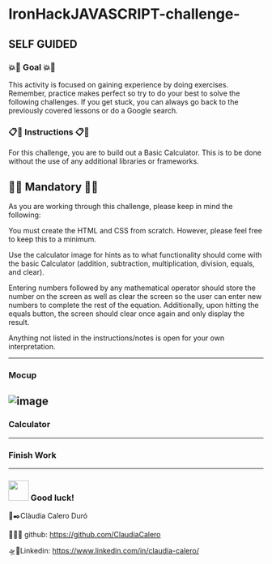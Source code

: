 # IronHackJAVASCRIPT-challenge-

## SELF GUIDED
### 💥🚀 Goal 💥🚀
This activity is focused on gaining experience by doing exercises. Remember, practice makes perfect so try to do your best to solve the following challenges. If you get stuck, you can always go back to the previously covered lessons or do a Google search.

### 📋💬 Instructions 📋💬
For this challenge, you are to build out a Basic Calculator. This is to be done without the use of any additional libraries or frameworks. 

## ✍🏻 Mandatory ✍🏻
As you are working through this challenge, please keep in mind the following:

You must create the HTML and CSS from scratch. However, please feel free to keep this to a minimum.

Use the calculator image for hints as to what functionality should come with the basic Calculator (addition, subtraction, multiplication, division, equals,  and clear).

Entering numbers followed by any mathematical operator should store the number on the screen as well as clear the screen so the user can enter new numbers to complete the rest of the equation. Additionally, upon hitting the equals button, the screen should clear once again and only display the result.

Anything not listed in the instructions/notes is open for your own interpretation.


-----------------------------------------------------------------------------------------------------------------------------------------
### Mocup
![image](https://user-images.githubusercontent.com/92159714/189495546-83fa34f3-2b04-44a1-85a7-d3b33220856c.png)
-----------------------------------------------------------------------------------------------------------------------------------------
### Calculator

-----------------------------------------------------------------------------------------------------------------------------------------
### Finish Work

-----------------------------------------------------------------------------------------------------------------------------------------

### <img src="http://37.media.tumblr.com/44d4fb34d7d9a0407c8fd5520e2c3123/tumblr_nago0vkGOD1tbhv9ro1_500.gif" width="40"> Good luck!

 

🌻✒️Clàudia Calero Duró 

👀👀👀 github: https://github.com/ClaudiaCalero

🛸📍Linkedin: https://www.linkedin.com/in/claudia-calero/

